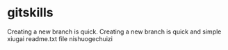 # gitskills
Creating a new branch is quick.
Creating a new branch is quick and simple
xiugai readme.txt file
nishuogechuizi
